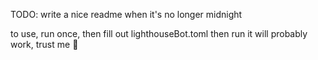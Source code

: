 TODO: write a nice readme when it's no longer midnight

to use, run once, then fill out lighthouseBot.toml
then run
it will probably work, trust me 🙂